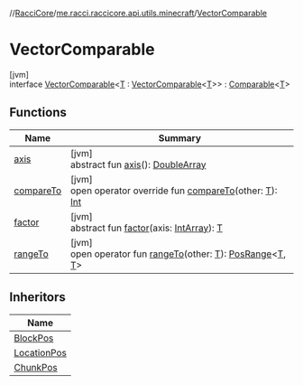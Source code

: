 //[RacciCore](../../../index.md)/[me.racci.raccicore.api.utils.minecraft](../index.md)/[VectorComparable](index.md)

# VectorComparable

[jvm]\
interface [VectorComparable](index.md)&lt;[T](index.md) : [VectorComparable](index.md)&lt;[T](index.md)&gt;&gt; : [Comparable](https://kotlinlang.org/api/latest/jvm/stdlib/kotlin/-comparable/index.html)&lt;[T](index.md)&gt;

## Functions

| Name | Summary |
|---|---|
| [axis](axis.md) | [jvm]<br>abstract fun [axis](axis.md)(): [DoubleArray](https://kotlinlang.org/api/latest/jvm/stdlib/kotlin/-double-array/index.html) |
| [compareTo](compare-to.md) | [jvm]<br>open operator override fun [compareTo](compare-to.md)(other: [T](index.md)): [Int](https://kotlinlang.org/api/latest/jvm/stdlib/kotlin/-int/index.html) |
| [factor](factor.md) | [jvm]<br>abstract fun [factor](factor.md)(axis: [IntArray](https://kotlinlang.org/api/latest/jvm/stdlib/kotlin/-int-array/index.html)): [T](index.md) |
| [rangeTo](range-to.md) | [jvm]<br>open operator fun [rangeTo](range-to.md)(other: [T](index.md)): [PosRange](../-pos-range/index.md)&lt;[T](index.md), [T](index.md)&gt; |

## Inheritors

| Name |
|---|
| [BlockPos](../-block-pos/index.md) |
| [LocationPos](../-location-pos/index.md) |
| [ChunkPos](../-chunk-pos/index.md) |
